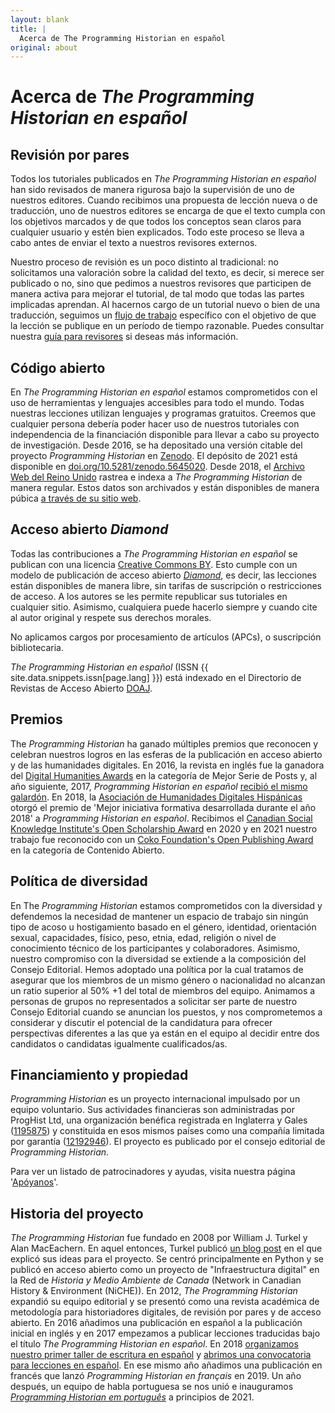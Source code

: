 ```yaml
---
layout: blank
title: |
  Acerca de The Programming Historian en español
original: about
---
```


# Acerca de _The Programming Historian en español_


## Revisión por pares
Todos los tutoriales publicados en _The Programming Historian en español_ han sido revisados de manera rigurosa bajo la supervisión de uno de nuestros editores. Cuando recibimos una propuesta de lección nueva o de traducción, uno de nuestros editores se encarga de que el texto cumpla con los objetivos marcados y de que todos los conceptos sean claros para cualquier usuario y estén bien explicados. Todo este proceso se lleva a cabo antes de enviar el texto a nuestros revisores externos.

Nuestro proceso de revisión es un poco distinto al tradicional: no solicitamos una valoración sobre la calidad del texto, es decir, si merece ser publicado o no, sino que pedimos a nuestros revisores que participen de manera activa para mejorar el tutorial, de tal modo que todas las partes implicadas aprendan. Al hacernos cargo de un tutorial nuevo o bien de una traducción, seguimos un [flujo de trabajo]({{site.baseurl}}/es/guia-para-autores) específico con el objetivo de que la lección se publique en un período de tiempo razonable. Puedes consultar nuestra [guía para revisores]({{site.baseurl}}/es/guia-para-revisores) si deseas más información.

## Código abierto
En _The Programming Historian en español_ estamos comprometidos con el uso de herramientas y lenguajes accesibles para todo el mundo. Todas nuestras lecciones utilizan lenguajes y programas gratuitos. Creemos que cualquier persona debería poder hacer uso de nuestros tutoriales con independencia de la financiación disponible para llevar a cabo su proyecto de investigación. Desde 2016, se ha depositado una versión citable del proyecto _Programming Historian_ en [Zenodo](https://zenodo.org/). El depósito de 2021 está disponible en [doi.org/10.5281/zenodo.5645020](https://doi.org/10.5281/zenodo.5645020). Desde 2018, el [Archivo Web del Reino Unido](https://www.webarchive.org.uk/) rastrea e indexa a _The Programming Historian_ de manera regular. Estos datos son archivados y están disponibles de manera púbica [a través de su sitio web](https://www.webarchive.org.uk/wayback/en/archive/*/http://programminghistorian.org/).

## Acceso abierto *Diamond*

Todas las contribuciones a _The Programming Historian en español_ se publican con una licencia [Creative Commons BY](https://creativecommons.org/licenses/by/2.0/deed.es). Esto cumple con un modelo de publicación de acceso abierto *[Diamond](https://es.wikipedia.org/wiki/Acceso_abierto)*, es decir, las lecciones están disponibles de manera libre, sin tarifas de suscripción o restricciones de acceso. A los autores se les permite republicar sus tutoriales en cualquier sitio. Asimismo, cualquiera puede hacerlo siempre y cuando cite al autor original y respete sus derechos morales.

No aplicamos cargos por procesamiento de artículos (APCs), o suscripción bibliotecaria.

_The Programming Historian en español_ (ISSN {{ site.data.snippets.issn[page.lang] }}) está indexado en el Directorio de Revistas de Acceso Abierto [DOAJ](https://doaj.org/toc/2397-2068).

## Premios

The _Programming Historian_ ha ganado múltiples premios que reconocen y celebran nuestros logros en las esferas de la publicación en acceso abierto y de las humanidades digitales. En 2016, la revista en inglés fue la ganadora del [Digital Humanities Awards](http://dhawards.org/dhawards2016/results/) en la categoría de Mejor Serie de Posts y, al año siguiente, 2017, _Programming Historian en español_ [recibió el mismo galardón](http://dhawards.org/dhawards2017/results/). En 2018, la [Asociación de Humanidades Digitales Hispánicas](http://humanidadesdigitaleshispanicas.es/) otorgó el premio de 'Mejor iniciativa formativa desarrollada durante el año 2018' a _Programming Historian en español_. Recibimos el [Canadian Social Knowledge Institute's Open Scholarship Award](https://etcl.uvic.ca/events-activities/open-scholarship-awards/) en 2020 y en 2021 nuestro trabajo fue reconocido con un [Coko Foundation's Open Publishing Award](https://openpublishingawards.org/results/2021/index.html) en la categoría de Contenido Abierto. 


## Política de diversidad

En The _Programming Historian_ estamos comprometidos con la diversidad y defendemos la necesidad de mantener un espacio de trabajo sin ningún tipo de acoso u hostigamiento basado en el género, identidad, orientación sexual, capacidades, físico, peso, etnia, edad, religión o nivel de conocimiento técnico de los participantes y colaboradores. Asimismo, nuestro compromiso con la diversidad se extiende a la composición del Consejo Editorial. Hemos adoptado una política por la cual tratamos de asegurar que los miembros de un mismo género o nacionalidad no alcanzan un ratio superior al 50% +1 del total de miembros del equipo. Animamos a personas de grupos no representados a solicitar ser parte de nuestro Consejo Editorial cuando se anuncian los puestos, y nos comprometemos a considerar y discutir el potencial de la candidatura para ofrecer perspectivas diferentes a las que ya están en el equipo al decidir entre dos candidatos o candidatas igualmente cualificados/as.

## Financiamiento y propiedad
_Programming Historian_ es un proyecto internacional impulsado por un equipo voluntario. Sus actividades financieras son administradas por ProgHist Ltd, una organización benéfica registrada en Inglaterra y Gales ([1195875](https://register-of-charities.charitycommission.gov.uk/charity-search/-/charity-details/5181272/charity-overview)) y constituida en esos mismos países como una compañía limitada por garantía ([12192946](https://beta.companieshouse.gov.uk/company/12192946)). El proyecto es publicado por el consejo editorial de *Programming Historian*. 

Para ver un listado de patrocinadores y ayudas, visita nuestra página '[Apóyanos](/es/apoyanos)'.

## Historia del proyecto

*The Programming Historian* fue fundado en 2008 por William J. Turkel y Alan MacEachern. En aquel entonces, Turkel publicó [un blog post](http://digitalhistoryhacks.blogspot.com/2008/01/programming-historian.html) en el que explicó sus ideas para el proyecto. Se centró principalmente en Python y se publicó en acceso abierto como un proyecto de "Infraestructura digital" en la Red de *Historia y Medio Ambiente de Canada* (Network in Canadian History & Environment (NiCHE)). En 2012, *The Programming Historian* expandió su equipo editorial y se presentó como una revista académica de metodología para historiadores digitales, de revisión por pares y de acceso abierto. En 2016 añadimos una publicación en español a la publicación inicial en inglés y en 2017 empezamos a publicar lecciones traducidas bajo el título *The Programming Historian en español*. En 2018 [organizamos nuestro primer taller de escritura en español](/posts/bogota-workshop-report) y [abrimos una convocatoria para lecciones en español](/posts/convocatoria-de-tutoriales). En ese mismo año añadimos una publicación en francés que lanzó *Programming Historian en français* en 2019. Un año después, un equipo de habla portuguesa se nos unió e inauguramos *[Programming Historian em português]({{site.baseurl}}/pt)* a principios de 2021.
